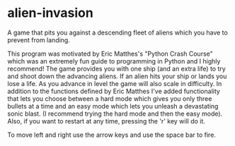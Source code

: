 # alien-invasion
A game that pits you against a descending fleet of aliens which you have to prevent from landing.

This program was motivated by Eric Matthes's "Python Crash Course" which was an extremely fun guide to programming in Python and I highly recommend! The game provides you with one ship (and an extra life) to try and shoot down the advancing aliens. If an alien hits your ship or lands you lose a life. As you advance in level the game will also scale in difficulty. In addition to the functions defined by Eric Matthes I've added functionality that lets you choose between a hard mode which gives you only three bullets at a time and an easy mode which lets you unleash a devastating sonic blast. (I recommend trying the hard mode and then the easy mode). Also, if you want to restart at any time, pressing the 'r' key will do it.

To move left and right use the arrow keys and use the space bar to fire.
